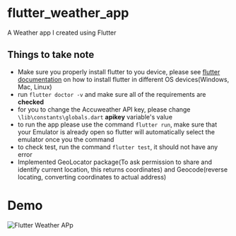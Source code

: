 # flutter_weather_app

A Weather app I created using Flutter

## Things to take note

- Make sure you properly install flutter to you device, please see [flutter documentation](https://docs.flutter.dev/get-started/install) on how to install flutter in different OS devices(Windows, Mac, Linux)
- run `flutter doctor -v` and make sure all of the requirements are **checked**
- for you to change the Accuweather API key, please change `\lib\constants\globals.dart` **apikey** variable's value
- to run the app please use the command `flutter run`, make sure that your Emulator is already open so flutter will automatically select the emulator once you the command
- to check test, run the command `flutter test`, it should not have any error
- Implemented GeoLocator package(To ask permission to share and identify current location, this returns coordinates) and Geocode(reverse locating, converting coordinates to actual address)

# Demo

![Flutter Weather APp](https://i.im.ge/2023/04/25/L8HZY8.FlutterWeatherApp.gif)
